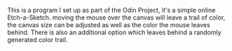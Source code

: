 This is a program I set up as part of the Odin Project, it's a simple online Etch-a-Sketch.
moving the mouse over the canvas will leave a trail of color, the canvas size can be adjusted 
as well as the color the mouse leaves behind.
There is also an additional option which leaves behind a randomly generated color trail.
